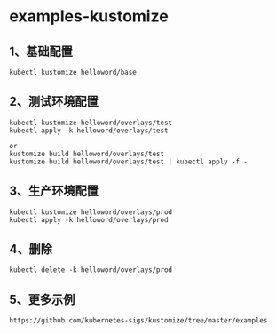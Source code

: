 # examples-kustomize

## 1、基础配置

```
kubectl kustomize helloword/base
```

## 2、测试环境配置

```
kubectl kustomize helloword/overlays/test
kubectl apply -k helloword/overlays/test

or
kustomize build helloword/overlays/test
kustomize build helloword/overlays/test | kubectl apply -f -
```

## 3、生产环境配置
```
kubectl kustomize helloword/overlays/prod
kubectl apply -k helloword/overlays/prod
```

## 4、删除
```
kubectl delete -k helloword/overlays/prod
```

## 5、更多示例

```
https://github.com/kubernetes-sigs/kustomize/tree/master/examples
```